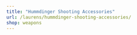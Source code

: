 ```yaml
---
title: "Hummdinger Shooting Accessories"
url: /laurens/hummdinger-shooting-accessories/
shop: weapons
---
```

